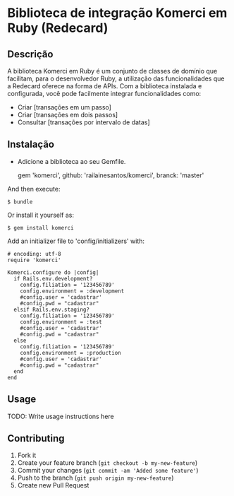 # Biblioteca de integração Komerci em Ruby (Redecard)

## Descrição

A biblioteca Komerci em Ruby é um conjunto de classes de domínio que facilitam, para o desenvolvedor Ruby, a utilização das funcionalidades que a Redecard oferece na forma de APIs. Com a biblioteca instalada e configurada, você pode facilmente integrar funcionalidades como:

 - Criar [transações em um passo]
 - Criar [transações em dois passos]
 - Consultar [transações por intervalo de datas]

## Instalação

 - Adicione a biblioteca ao seu Gemfile.

    gem 'komerci', github: 'railainesantos/komerci', branck: 'master'

And then execute:

    $ bundle

Or install it yourself as:

    $ gem install komerci

Add an initializer file to 'config/initializers' with:

    # encoding: utf-8
    require 'komerci'

    Komerci.configure do |config|
      if Rails.env.development?
        config.filiation = '123456789'
        config.environment = :development
        #config.user = 'cadastrar'
        #config.pwd = "cadastrar"
      elsif Rails.env.staging?
        config.filiation = '123456789'
        config.environment = :test
        #config.user = 'cadastrar'
        #config.pwd = "cadastrar"
      else
        config.filiation = '123456789'
        config.environment = :production
        #config.user = 'cadastrar'
        #config.pwd = "cadastrar"
      end
    end

## Usage

TODO: Write usage instructions here

## Contributing

1. Fork it
2. Create your feature branch (`git checkout -b my-new-feature`)
3. Commit your changes (`git commit -am 'Added some feature'`)
4. Push to the branch (`git push origin my-new-feature`)
5. Create new Pull Request
